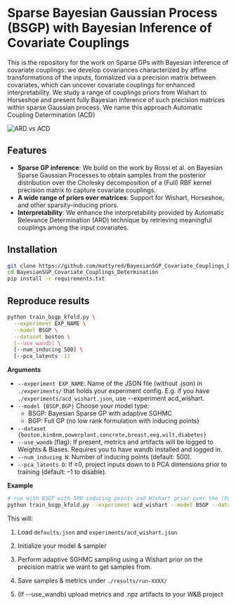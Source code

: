 # Sparse Bayesian Gaussian Process (BSGP) with Bayesian Inference of Covariate Couplings

This is the repository for the work on Sparse GPs with Bayesian inference of covariate couplings: we develop covariances characterized by affine transformations of the inputs, formalized via a precision matrix between covariates, which can uncover covariate couplings for enhanced interpretability. We study a range of couplings priors from Wishart to Horseshoe and present fully Bayesian inference of such precision matrices within sparse Gaussian process. We name this approach Automatic Coupling Determination (ACD)

![](./assets/example_from_paper.png.png "ARD vs ACD")

## Features

- **Sparse GP inference**: We build on the work by Rossi et al. on Bayesian Sparse Gaussian Processes to obtain samples from the posterior distribution over the Cholesky decomposition of a (Full) RBF kernel precision matrix to capture covariate couplings.  
- **A wide range of priors over matrices**: Support for Wishart, Horseshoe, and other sparsity-inducing priors.
- **Interpretability**: We enhance the interpretability provided by Automatic Relevance Determination (ARD) technique by retrieving meaningful couplings among the input covariates.

## Installation

```bash
git clone https://github.com/mattyred/BayesianSGP_Covariate_Couplings_Determination.git
cd BayesianSGP_Covariate_Couplings_Determination
pip install -r requirements.txt
```

## Reproduce results

```bash
python train_bsgp_kfold.py \
  --experiment EXP_NAME \
  --model BSGP \
  --dataset boston \
  [--use_wandb] \
  [--num_inducing 500] \
  [--pca_latents -1]
```

**Arguments**

- `--experiment EXP_NAME`: Name of the JSON file (without .json) in `./experiments/` that holds your experiment config. E.g. if you have `./experiments/acd_wishart.json`, use --experiment acd_wishart.
- `--model {BSGP,BGP}` Choose your model type:
    - BSGP: Bayesian Sparse GP with adaptive SGHMC
    - BGP: Full GP (no low rank formulation with inducing points)
- `--dataset {boston,kin8nm,powerplant,concrete,breast,eeg,wilt,diabetes}`
- `--use_wandb` (flag): If present, metrics and artifacts will be logged to Weights & Biases. Requires you to have wandb installed and logged in.
- `--num_inducing N`: Number of inducing points (default: 500).
- `--pca_latents D`: If ≥0, project inputs down to `D` PCA dimensions prior to training (default: –1 to disable).

**Example**

```bash
# run with BSGP with 500 inducing points and Wishart prior over the (Full) RBF kernel precision matrix, no PCA, logging to wandb
python train_bsgp_kfold.py --experiment acd_wishart --model BSGP --dataset kin8nm --use_wandb
```

This will:

1) Load `defaults.json` and `experiments/acd_wishart.json` 

2) Initialize your model & sampler

3) Perform adaptive SGHMC sampling using a Wishart prior on the precision matrix we want to get samples from.

4) Save samples & metrics under `./results/run-XXXX/`

5) (If --use_wandb) upload metrics and .npz artifacts to your W&B project

